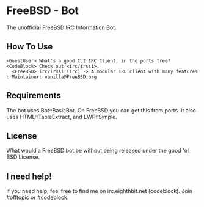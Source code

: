 FreeBSD - Bot
=============

The unofficial FreeBSD IRC Information Bot.

How To Use
----------
    <GuestUser> What's a good CLI IRC Client, in the ports tree?
    <CodeBlock> Check out <irc/irssi>.
      <FreeBSD> irc/irssi (irc) -> A modular IRC client with many features : Maintainer: vanilla@FreeBSD.org

Requirements
------------
The bot uses Bot::BasicBot. On FreeBSD you can get this from ports. It also uses HTML::TableExtract, and LWP::Simple.

License
-------
What would a FreeBSD bot be without being released under the good 'ol BSD License.

I need help!
------------
If you need help, feel free to find me on irc.eighthbit.net (codeblock). Join #offtopic or #codeblock.

